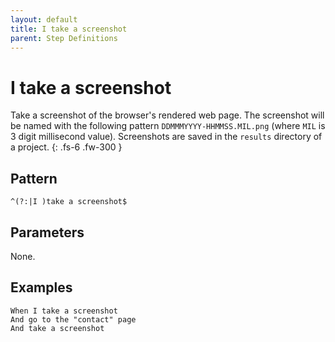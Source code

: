 ```yaml
---
layout: default
title: I take a screenshot
parent: Step Definitions
---
```


# I take a screenshot

Take a screenshot of the browser's rendered web page. The screenshot will be named with the following pattern `DDMMMYYYY-HHMMSS.MIL.png` (where `MIL` is 3 digit millisecond value). Screenshots are saved in the `results` directory of a project.
{: .fs-6 .fw-300 }

## Pattern

```golang
^(?:|I )take a screenshot$
```

## Parameters

None.

## Examples

```gherkin
When I take a screenshot
And go to the "contact" page
And take a screenshot
```